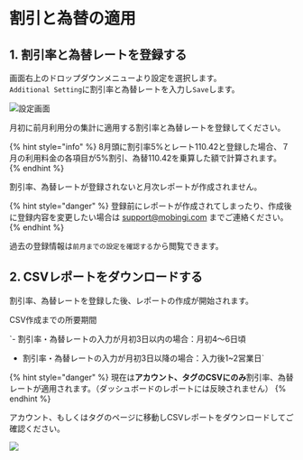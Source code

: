 # 割引と為替の適用

## 1. 割引率と為替レートを登録する

画面右上のドロップダウンメニューより設定を選択します。  
`Additional Setting`に割引率と為替レートを入力し`Save`します。

![&#x8A2D;&#x5B9A;&#x753B;&#x9762;](../.gitbook/assets/snip20180725_10.png)

月初に前月利用分の集計に適用する割引率と為替レートを登録してください。

{% hint style="info" %}
 8月頭に割引率5%とレート110.42と登録した場合、７月の利用料金の各項目が5%割引、為替110.42を乗算した額で計算されます。
{% endhint %}

割引率、為替レートが登録されないと月次レポートが作成されません。

{% hint style="danger" %}
登録前にレポートが作成されてしまったり、作成後に登録内容を変更したい場合は support@mobingi.com までご連絡ください。
{% endhint %}

過去の登録情報は`前月までの設定を確認する`から閲覧できます。

## 2. CSVレポートをダウンロードする

割引率、為替レートを登録した後、レポートの作成が開始されます。

CSV作成までの所要期間

`- 割引率・為替レートの入力が月初3日以内の場合：月初4〜6日頃  
- 割引率・為替レートの入力が月初3日以降の場合：入力後1~2営業日`

{% hint style="danger" %}
現在は**アカウント、タグのCSVにのみ**割引率、為替レートが適用されます。（ダッシュボードのレポートには反映されません）
{% endhint %}

アカウント、もしくはタグのページに移動しCSVレポートをダウンロードしてご確認ください。

![](../.gitbook/assets/snip20180725_7.png)



